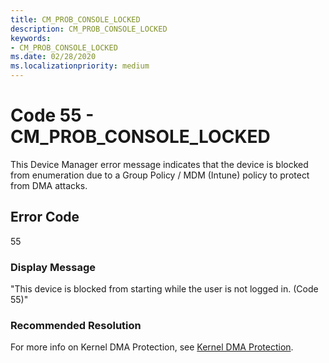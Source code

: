 ```yaml
---
title: CM_PROB_CONSOLE_LOCKED
description: CM_PROB_CONSOLE_LOCKED
keywords:
- CM_PROB_CONSOLE_LOCKED
ms.date: 02/28/2020
ms.localizationpriority: medium
---
```


# Code 55 - CM_PROB_CONSOLE_LOCKED

This Device Manager error message indicates that the device is blocked from enumeration due to a Group Policy / MDM (Intune) policy to protect from DMA attacks.




## Error Code

55

### Display Message

"This device is blocked from starting while the user is not logged in. (Code 55)"


### Recommended Resolution

For more info on Kernel DMA Protection, see [Kernel DMA Protection](/windows/security/information-protection/kernel-dma-protection-for-thunderbolt).

